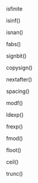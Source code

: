 isfinite

isinf\(\)

isnan\(\)

fabs\(\)

signbit\(\)

copysign\(\)

nextafter\(\)

spacing\(\)

modf\(\)

ldexp\(\)

frexp\(\)

fmod\(\)

floot\(\)

ceil\(\)

trunc\(\)

